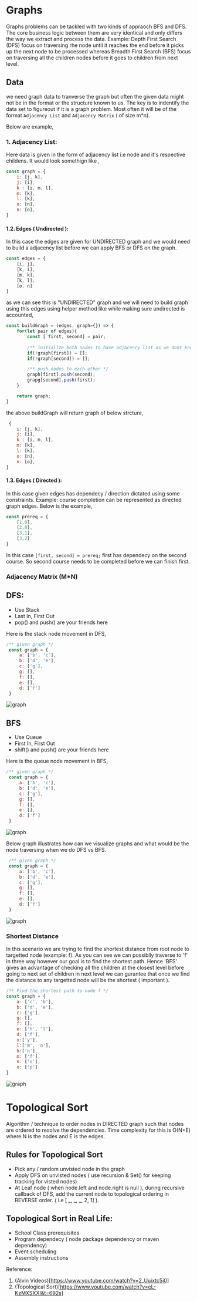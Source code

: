 # Graphs 

Graphs problems can be tackled with two kinds of appraoch BFS and DFS. The core business logic between them are very identical and only differs the way we extract and process the data. Example: Depth First Search (DFS) focus on traversing rhe node until it reaches the end before it picks up the next node to be processed whereas Breadth First Search (BFS) focus on traversing all the children nodes before it goes to children from next level. 

## Data
we need graph data to tranverse the graph but often the given data might not be in the format or the structure known to us. The key is to indentify the data set to figureout if it is a graph problem. Most often it will be of the format `Adjacency List` and
`Adjacency Matrix` ( of size m*n). 

Below are example,

### 1. Adjacency List:
Here data is given in the form of adjacency list i.e node and it's respective childens. It would look somethign like ,
```js
const graph = {
    i: [j, k],
    j: [i],
    k : [i, m, l],
    m: [k],
    l: [k],
    o: [n],
    n: [o],
}
```

#### 1.2.  Edges ( Undirected ):
In this case the edges are given for UNDIRECTED graph and we would need to build a adjacency list before we can apply BFS or DFS on the graph. 
```js
const edges = {
    [i, j],
    [k, i],
    [m, k],
    [k, l],
    [o, n]
}
```
as we can see this is "UNDIRECTED" graph and we will need to build graph using this edges using helper method like while making sure undirected is accounted,
```js
const buildGraph = (edges, graph={}) => {
    for(let pair of edges){
        const [ first, second] = pair;
        
        /** initialize both nodes to have adjacency list as we dont know the direction */
        if(!graph[first]) = [];
        if(!graph[second]) = [];

        /** push nodes to each other */
        graph[first].push(second);
        grapg[second].push(first);
    }

    return graph;
}
```
the above buildGraph will return graph of below strcture,
```js
 {
    i: [j, k],
    j: [i],
    k : [i, m, l],
    m: [k],
    l: [k],
    o: [n],
    n: [o],
}
```

#### 1.3. Edges ( Directed ):
In this case given edges has dependecy / direction dictated using some constraints. Example: course completion can be represented as directed graph edges. Below is the example, 
```js
const prereq = {
    [1,0],
    [2,0],
    [3,1],
    [3,2]
}
```
In this case `[first, second] = prereq;` first has dependecy on the second course. So second course needs to be completed before we can finish first.

### Adjacency Matrix (M*N)











## DFS:
- Use Stack 
- Last In, First Out
- pop() and push() are your friends here

Here is the stack node movement in DFS,
```js
/** given graph */
 const graph = {
     a: ['b', 'c'],
     b: ['d', 'e'],
     c: ['g'],
     g: [],
     f: [],
     e: [],
     d: ['f']
 }
```

![graph](https://github.com/citta-lab/DSA/blob/54845c5cc61f0a6d6cf241c7c8373de7e709701c/graphs/blob/stack.png)

## BFS
- Use Queue 
- First In, First Out
- shift() and push() are your friends here

Here is the queue node movement in BFS,
```js
/** given graph */
 const graph = {
     a: ['b', 'c'],
     b: ['d', 'e'],
     c: ['g'],
     g: [],
     f: [],
     e: [],
     d: ['f']
 }
```

![graph](https://github.com/citta-lab/DSA/blob/b7ee19299b98e6ba4d1d7eeb8e303fba47a15b40/graphs/blob/queue.png)


Below graph illustrates how can we visualize graphs and what would be the node traversing when we do DFS vs BFS.
```js
 /** given graph */
 const graph = {
     a: ['b', 'c'],
     b: ['d', 'e'],
     c: ['g'],
     g: [],
     f: [],
     e: [],
     d: ['f']
 }
```
![graph](https://github.com/citta-lab/DSA/blob/019ad9d17db37fc207cb0c2f38a99f87dbc637f4/graphs/blob/graph.png)

### Shortest Distance 
In this scenario we are trying to find the shortest distance from root node to targetted node (example: f). As you can see we can possiblly traverse to 'f' in three way however our goal is to find the shortest path. Hence 'BFS' gives an advantage of checking all the children at the closest level before going to next set of children in next level we can gurantee that once we find the distance to any targetted node will be the shortest ( important ). 

```js
/** Find the shortest path to node f */
const graph = {
    a: ['c', 'b'],
    b: ['d', 'e'],
    c: ['g'],
    g: [],
    f: [],
    e: ['h', 'l'],
    d: ['f'],
    x:['y'],
    l:['m', 'n'],
    h:['n'],
    m: ['f'],
    n: ['o'],
    o: ['p']
}
```

![graph](https://github.com/citta-lab/DSA/blob/019ad9d17db37fc207cb0c2f38a99f87dbc637f4/graphs/blob/distanceToTargetNode.png)


# Topological Sort 
Algorithm / technique to order nodes in DIRECTED graph such that nodes are ordered to resolve the dependencies. Time complexity for this is O(N+E) where N is the nodes and E is the edges.

## Rules for Topological Sort 
- Pick any / random unvisted node in the graph 
- Apply DFS on unvisted nodes ( use recursion & Set() for keeping tracking for visted nodes)
- At Leaf node ( when node.left and node.right is null ), during recursive callback of DFS, add the current node to topological ordering in REVERSE order. ( i.e [ _, _, _, 2, 1] ).

## Topological Sort in Real Life:
- School Class prerequisites 
- Program dependecy ( node package dependency or maven dependency)
- Event scheduling 
- Assembly instructions 



Reference:
1. (Alvin Videos)[https://www.youtube.com/watch?v=2_Uuixtc5i0]
2. (Topological Sort)[https://www.youtube.com/watch?v=eL-KzMXSXXI&t=692s]